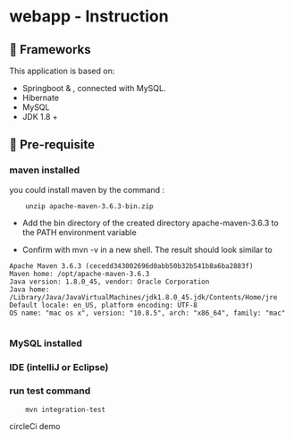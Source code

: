 # webapp - Instruction


## :pencil: Frameworks
This application is based on:
 * Springboot & , connected with MySQL. 
 * Hibernate
 * MySQL
 * JDK 1.8 +
 
## :pencil: Pre-requisite
### maven installed 
   you could install maven by the command : 
```shell script
    unzip apache-maven-3.6.3-bin.zip

```
* Add the bin directory of the created directory apache-maven-3.6.3 to the PATH environment variable

* Confirm with mvn -v in a new shell. The result should look similar to
```shell script
Apache Maven 3.6.3 (cecedd343002696d0abb50b32b541b8a6ba2883f)
Maven home: /opt/apache-maven-3.6.3
Java version: 1.8.0_45, vendor: Oracle Corporation
Java home: /Library/Java/JavaVirtualMachines/jdk1.8.0_45.jdk/Contents/Home/jre
Default locale: en_US, platform encoding: UTF-8
OS name: "mac os x", version: "10.8.5", arch: "x86_64", family: "mac"
    
```

### MySQL installed
### IDE (intelliJ or Eclipse)

### run test command 

```shell script
    mvn integration-test

```
circleCi demo

